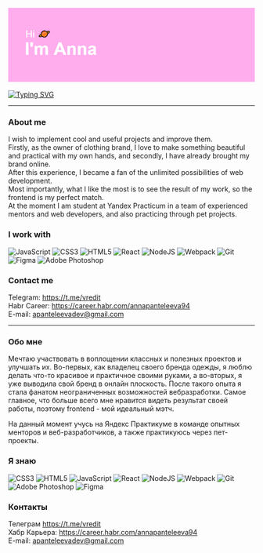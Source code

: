 ![Описание](/header.png)

[![Typing SVG](https://readme-typing-svg.demolab.com?font=+Cascadia+Code&size=22&duration=3000&pause=3000&color=F7F7F7&width=435&lines=Junior+frontend+developer+%2F+student)](https://git.io/typing-svg)

_______________________

### About me
I wish to implement cool and useful projects and improve them.  
Firstly, as the owner of clothing brand, I love to make something beautiful and practical with my own hands, and secondly, I have already brought my brand online.  
After this experience, I became a fan of the unlimited possibilities of web development.  
Most importantly, what I like the most is to see the result of my work, so the frontend is my perfect match.  
At the moment I am student at Yandex Practicum in a team of experienced mentors and web developers, and also practicing through pet projects.

### I work with  
![JavaScript](https://img.shields.io/badge/javascript-%23323330.svg?style=for-the-badge&logo=javascript&logoColor=%23F7DF1E) ![CSS3](https://img.shields.io/badge/css3-%231572B6.svg?style=for-the-badge&logo=css3&logoColor=white) ![HTML5](https://img.shields.io/badge/html5-%23E34F26.svg?style=for-the-badge&logo=html5&logoColor=white) ![React](https://img.shields.io/badge/react-%2320232a.svg?style=for-the-badge&logo=react&logoColor=%2361DAFB) ![NodeJS](https://img.shields.io/badge/node.js-6DA55F?style=for-the-badge&logo=node.js&logoColor=white) ![Webpack](https://img.shields.io/badge/webpack-%238DD6F9.svg?style=for-the-badge&logo=webpack&logoColor=black) ![Git](https://img.shields.io/badge/git-%23F05033.svg?style=for-the-badge&logo=git&logoColor=white) ![Figma](https://img.shields.io/badge/figma-%23F24E1E.svg?style=for-the-badge&logo=figma&logoColor=white) ![Adobe Photoshop](https://img.shields.io/badge/adobe%20photoshop-%2331A8FF.svg?style=for-the-badge&logo=adobe%20photoshop&logoColor=white)
  
  
### Contact me
 Telegram: https://t.me/vredit  
 Habr Career: https://career.habr.com/annapanteleeva94  
 E-mail: apanteleevadev@gmail.com
______________________

### Обо мне
Мечтаю участвовать в воплощении классных и полезных проектов и улучшать их. 
Во-первых, как владелец своего бренда одежды, я люблю делать что-то красивое и практичное своими руками, а во-вторых, я уже выводила свой бренд в онлайн плоскость.
После такого опыта я стала фанатом неограниченных возможностей вебразработки. Самое главное, что больше всего мне нравится видеть результат своей работы, поэтому frontend - мой идеальный мэтч.

На данный момент учусь на Яндекс Практикуме в команде опытных менторов и веб-разработчиков, а также практикуюсь через пет-проекты.

### Я знаю  
![CSS3](https://img.shields.io/badge/css3-%231572B6.svg?style=for-the-badge&logo=css3&logoColor=white) ![HTML5](https://img.shields.io/badge/html5-%23E34F26.svg?style=for-the-badge&logo=html5&logoColor=white) ![JavaScript](https://img.shields.io/badge/javascript-%23323330.svg?style=for-the-badge&logo=javascript&logoColor=%23F7DF1E) ![React](https://img.shields.io/badge/react-%2320232a.svg?style=for-the-badge&logo=react&logoColor=%2361DAFB) ![NodeJS](https://img.shields.io/badge/node.js-6DA55F?style=for-the-badge&logo=node.js&logoColor=white) ![Webpack](https://img.shields.io/badge/webpack-%238DD6F9.svg?style=for-the-badge&logo=webpack&logoColor=black) ![Git](https://img.shields.io/badge/git-%23F05033.svg?style=for-the-badge&logo=git&logoColor=white) ![Adobe Photoshop](https://img.shields.io/badge/adobe%20photoshop-%2331A8FF.svg?style=for-the-badge&logo=adobe%20photoshop&logoColor=white) ![Figma](https://img.shields.io/badge/figma-%23F24E1E.svg?style=for-the-badge&logo=figma&logoColor=white)  


### Контакты
Телеграм https://t.me/vredit  
Хабр Карьера: https://career.habr.com/annapanteleeva94  
E-mail: apanteleevadev@gmail.com
